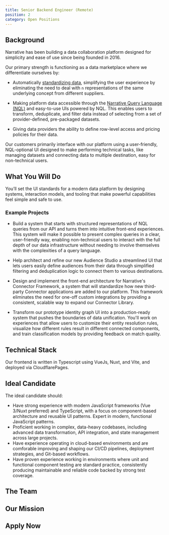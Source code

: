 ```yaml
---
title: Senior Backend Engineer (Remote)
position: 2
category: Open Positions
---
```


## Background

Narrative has been building a data collaboration platform designed for simplicity and ease of use since being founded
in 2016.

Our primary strength is functioning as a data marketplace where we differentiate ourselves by:

- Automatically [standardizing data](https://kb.narrative.io/how-rosetta-stone-works), simplifying the user experience
  by eliminating the need to deal with `n` representations of the same underlying concept from different suppliers.

- Making platform data accessible through
  the [Narrative Query Language (NQL)](https://kb.narrative.io/narrative-sql-nql-overview) and easy-to-use UIs powered
  by NQL. This enables users to transform, deduplicate, and filter data instead of selecting from a set of
  provider-defined, pre-packaged datasets.

- Giving data providers the ability to define row-level access and pricing policies for their data.

Our customers primarily interface with our platform using a user-friendly, NQL-optional UI designed to make performing
technical tasks, like managing datasets and connecting data to multiple destination, easy for non-technical users.

## What You Will Do

You’ll set the UI standards for a modern data platform by designing systems, interaction models, and tooling that make powerful capabilities feel simple and safe to use.

### Example Projects

- Build a system that starts with structured representations of NQL queries from our API and turns them into intuitive front-end experiences. This system will make it possible to present complex queries in a clear, user-friendly way, enabling non-technical users to interact with the full depth of our data infrastructure without needing to involve themselves with the complexities of a query language.

- Help architect and refine our new Audience Studio a streamlined UI that lets users easily define audiences from their data through simplified filtering and deduplication logic to connect them to various destinations.

- Design and implement the front-end architecture for Narrative's Connector Framework, a system that will standardize how new third-party Connector applications are added to our platform. This framework eliminates the need for one-off custom integrations by providing a consistent, scalable way to expand our Connector Library.

- Transform our prototype identity graph UI into a production-ready system that pushes the boundaries of data unification. You'll work on experiences that allow users to customize their entity resolution rules, visualize how different rules result in different connected components, and train classification models by providing feedback on match quality.

## Technical Stack

Our frontend is written in Typescript using VueJs, Nuxt, and Vite, and deployed via CloudflarePages.

## Ideal Candidate

The ideal candidate should:

- Have strong experience with modern JavaScript frameworks (Vue 3/Nuxt preferred) and TypeScript, with a focus on component-based architecture and reusable UI patterns. Expert in modern, functional JavaScript patterns.
- Proficient working in complex, data-heavy codebases, including advanced data transformation, API integration, and state management across large projects.
- Have experience operating in cloud-based environments and are comforable improving and shaping our CI/CD pipelines, deployment strategies, and Git-based workflows.
- Have proven experience working in environments where unit and functional component testing are standard practice, consistently producing maintainable and reliable code backed by strong test coverage.

<common-section section-name="common-requirements"></common-section>

## The Team

<common-section section-name="team"></common-section>

## Our Mission

<common-section section-name="mission"></common-section>

## Apply Now

<common-section section-name="apply-now"></common-section>
